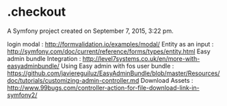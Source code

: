 .checkout
=========

A Symfony project created on September 7, 2015, 3:22 pm.

login modal : http://formvalidation.io/examples/modal/
Entity as an input : http://symfony.com/doc/current/reference/forms/types/entity.html
Easy admin bundle Integration : http://level7systems.co.uk/en/more-with-easyadminbundle/
Using Easy admin with fos user bundle : https://github.com/javiereguiluz/EasyAdminBundle/blob/master/Resources/doc/tutorials/customizing-admin-controller.md
Download Assets : http://www.99bugs.com/controller-action-for-file-download-link-in-symfony2/

